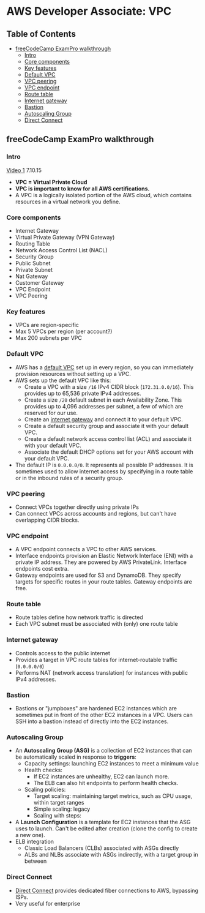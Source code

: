 # AWS Developer Associate: VPC

## Table of Contents <!-- omit in toc -->

- [freeCodeCamp ExamPro walkthrough](#freecodecamp-exampro-walkthrough)
  - [Intro](#intro)
  - [Core components](#core-components)
  - [Key features](#key-features)
  - [Default VPC](#default-vpc)
  - [VPC peering](#vpc-peering)
  - [VPC endpoint](#vpc-endpoint)
  - [Route table](#route-table)
  - [Internet gateway](#internet-gateway)
  - [Bastion](#bastion)
  - [Autoscaling Group](#autoscaling-group)
  - [Direct Connect](#direct-connect)

## freeCodeCamp ExamPro walkthrough

### Intro

[Video 1](https://youtu.be/RrKRN9zRBWs) 7.10.15

- **VPC = Virtual Private Cloud**
- **VPC is important to know for all AWS certifications.**
- A VPC is a logically isolated portion of the AWS cloud, which contains resources in a virtual network you define.

### Core components

- Internet Gateway
- Virtual Private Gateway (VPN Gateway)
- Routing Table
- Network Access Control List (NACL)
- Security Group
- Public Subnet
- Private Subnet
- Nat Gateway
- Customer Gateway
- VPC Endpoint
- VPC Peering

### Key features

- VPCs are region-specific
- Max 5 VPCs per region (per account?)
- Max 200 subnets per VPC

### Default VPC

- AWS has a [default VPC](https://docs.aws.amazon.com/vpc/latest/userguide/default-vpc.html) set up in every region, so you can immediately provision resources without setting up a VPC.
- AWS sets up the default VPC like this:
  - Create a VPC with a size `/16` IPv4 CIDR block (`172.31.0.0/16`). This provides up to 65,536 private IPv4 addresses.
  - Create a size `/20` default subnet in each Availability Zone. This provides up to 4,096 addresses per subnet, a few of which are reserved for our use.
  - Create an [internet gateway](https://docs.aws.amazon.com/vpc/latest/userguide/VPC_Internet_Gateway.html) and connect it to your default VPC.
  - Create a default security group and associate it with your default VPC.
  - Create a default network access control list (ACL) and associate it with your default VPC.
  - Associate the default DHCP options set for your AWS account with your default VPC.
- The default IP is `0.0.0.0/0`. It represents all possible IP addresses. It is sometimes used to allow internet access by specifying in a route table or in the inbound rules of a security group.

### VPC peering

- Connect VPCs together directly using private IPs
- Can connect VPCs across accounts and regions, but can't have overlapping CIDR blocks.

### VPC endpoint

- A VPC endpoint connects a VPC to other AWS services.
- Interface endpoints provision an Elastic Network Interface (ENI) with a private IP address. They are powered by AWS PrivateLink. Interface endpoints cost extra.
- Gateway endpoints are used for S3 and DynamoDB. They specify targets for specific routes in your route tables. Gateway endpoints are free.

### Route table

- Route tables define how network traffic is directed
- Each VPC subnet must be associated with (only) one route table

### Internet gateway

- Controls access to the public internet
- Provides a target in VPC route tables for internet-routable traffic (`0.0.0.0/0`)
- Performs NAT (network access translation) for instances with public IPv4 addresses.

### Bastion

- Bastions or "jumpboxes" are hardened EC2 instances which are sometimes put in front of the other EC2 instances in a VPC. Users can SSH into a bastion instead of directly into the EC2 instances.

### Autoscaling Group

- An **Autoscaling Group (ASG)** is a collection of EC2 instances that can be automatically scaled in response to **triggers**:
  - Capacity settings: launching EC2 instances to meet a minimum value
  - Health checks:
    - If EC2 instances are unhealthy, EC2 can launch more.
    - The ELB can also hit endpoints to perform health checks.
  - Scaling policies:
    - Target scaling: maintaining target metrics, such as CPU usage, within target ranges
    - Simple scaling: legacy
    - Scaling with steps:
- A **Launch Configuration** is a template for EC2 instances that the ASG uses to launch. Can't be edited after creation (clone the config to create a new one).
- ELB integration
  - Classic Load Balancers (CLBs) associated with ASGs directly
  - ALBs and NLBs associate with ASGs indirectly, with a target group in between

### Direct Connect

- [Direct Connect](https://docs.aws.amazon.com/directconnect/latest/UserGuide/Welcome.html) provides dedicated fiber connections to AWS, bypassing ISPs.
- Very useful for enterprise

